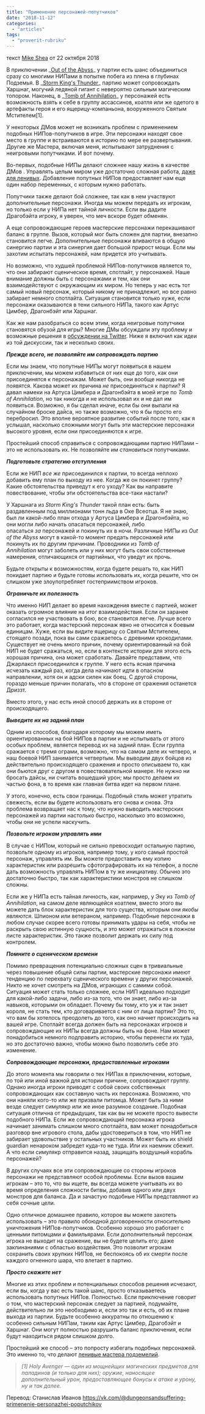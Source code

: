 ```yaml
---
title: "Применение персонажей-попутчиков"
date: "2018-11-12"
categories: 
  - "articles"
tags: 
  - "proverit-rubriku"
---
```


текст [Mike Shea](https://vk.com/away.php?to=http%3A%2F%2Fmikeshea.net%2FAbout_Mike_Shea.html&cc_key= "http://mikeshea.net/About_Mike_Shea.html") от 22 октября 2018

В приключении _[Out of the Abyss](https://vk.com/away.php?to=https%3A%2F%2Famzn.to%2F2QVXI4z&cc_key= "https://amzn.to/2QVXI4z")_ у партии есть шанс объединиться сразу со многими НИПами в попытке побега из плена в глубинах Подземья. В _[Storm King's Thunder](https://vk.com/away.php?to=https%3A%2F%2Famzn.to%2F2zrtMqj&cc_key= "https://amzn.to/2zrtMqj")_ партию может сопровождать Харшнаг, могучий ледяной гигант с невероятно сильным магическим топором. Наконец, в _[Tomb of Annihilation](https://vk.com/away.php?to=https%3A%2F%2Famzn.to%2F2DqrzQb&cc_key= "https://amzn.to/2DqrzQb")_ у персонажей есть возможность взять к себе в группу ассассинов, коатля или же одетого в артефакты героя и его ящерицу-компаньона, вооруженного Святым Мстителем\[1\].

У некоторых ДМов может не возникать проблем с применением подобных НИПов-попутчиков в игре. Эти персонажи находят свое место в группе и встраиваются в историю по мере ее развертывания. Другие же Мастера, включая меня, испытывают затруднения с неигровыми попутчиками. И вот почему.

Во-первых, подобные НИПы делают сложнее нашу жизнь в качестве ДМов . Управлять целым миром уже достаточно сложная работа, [даже для ленивых](https://vk.com/away.php?to=http%3A%2F%2Fslyflourish.com%2Freturnofthelazydm%2F&cc_key= "http://slyflourish.com/returnofthelazydm/"). Добавление попутных НИПов предоставляет нам еще один набор переменных, с которым нужно работать.

Попутчики также делают бой сложнее, так как в нем участвуют дополнительные персонажи. Иногда мы можем передать их игрокам, но только если у НИПа нет тайной личности. Если вы дадите Драгобэйта игроку, я уверен, что меч вскоре будет обменян.

А еще сопровождающие героев мастерские персонажи перекашивают баланс в группе. Вызов, который мог быть сложен для партии, внезапно становится легче. Дополнительные персонажи вливаются в общую синергию партии и эта синергия дает большой прирост мощи. Если мы захотим испытать персонажей, нам придется это учитывать.

Но возможно, что худшей проблемой НИПов-попутчиков является то, что они забирают сценическое время, спотлайт, у персонажей. Наше внимание должны быть с персонажами и тем, как они взаимодействуют с окружающим их миром. Но теперь у нас есть тот самый новый персонаж, который никому не принадлежит, но все равно забирает немного спотлайта. Ситуация становится только хуже, если персонажи оказываются в тени сильного НИПа, такого как Артус Цимбер, Драгонбэйт или Харшнаг.

Как же нам разобраться со всем этим, когда неигровые попутчики становятся обузой для игры? Многие ДМы обсуждали эту проблему и возможные решения в [обсуждении на Twitter](https://vk.com/away.php?to=https%3A%2F%2Ftwitter.com%2FSlyFlourish%2Fstatus%2F1044363466818097153&cc_key= "https://twitter.com/SlyFlourish/status/1044363466818097153"). Ниже я включил как идеи из той дискуссии, так и несколько своих.

**_Прежде всего, не позволяйте им сопровождать партию_**

Если мы знаем, что попутные НИПы могут появиться в нашем приключении, мы можем избавиться от них еще до того, как они присоединятся к персонажам. Может быть, они вообще никогда не появятся. Какова может их причина _не_ присоединяться к партии? Я давал намеки на Артуса Цимбера и Драгонбэйта в моей игре по _Tomb of Annihilation_, но так никогда и не использовал их и не дал им появиться. Возможно, я бы сделал иначе, если бы они выпали на случайном броске дайса, но также возможно, что я бы просто его перебросил. Это вполне вероятное развитие событий после того, как я услышал, насколько сложными могут быть эти мастерские персонажи высокого уровня, если они присоединяются к игре.

Простейший способ справиться с сопровождающими партию НИПами – это не использовать их. Не позволяйте им _становиться_ попутчиками.

**_Подготовьте стратегию отступления_**

Если же НИП _все же_ присоединился к партии, то всегда неплохо добавить ему план по выходу из нее. Когда же он покинет группу? Какие обстоятельства приведут к его уходу? Как вы направите повествование, чтобы эти обстоятельства все-таки настали?

У Харшнага из _Storm King's Thunder_ такой план есть: быть раздавленным под миллионами тонн льда в Оке Всеотца. Я не знаю, был ли какой-либо план отхода у Артуса Цимбера и Драгонбэйта, но они могли либо начать опасаться персонажей, либо опасаться _за_ персонажей и покинуть их в ночи. Различные НИПы из _Out of the Abyss_ могут в какой-то момент предать персонажей или покинуть их по другим причинам. Проводники из _Tomb of Annihilation_ могут заболеть или у них могут быть свои собственные намерения, отличающихся от партийных, что уведут их прочь.

Будьте открыты к возможностям, когда будете решать то, как НИП покидает партию и будьте готовы использовать их, когда решите, что он слишком уже злоупотребляет гостеприимством игроков.

**_Ограничьте их полезность_**

Что именно НИП делает во время нахождения вместе с партией, может оказать огромное влияние на итог взаимодействия. Если он заранее согласился не участвовать в бою, все становится легче. Лучше всего это работает, когда мастерский персонаж явно не относится к боевым единицам. Хуже, если вы видите ящерицу со Святым Мстителем, стоящего позади, пока вы сами сражаетесь с древними крокодилами. Существует не очень много причин, почему ориентированный на бой НИП не будет сражаться, но, если в контексте истории для этого есть хорошая причина, она может сработать. Давайте представим, что Джарлаксл присоединился к группе. У него есть ясная причина исчезать каждый раз, когда дела начинают идти в опасном направлении, хотя он и адски силен как боец. С другой стороны, гораздо меньше причин полагать, что в стороне от сражения останется Дриззт.

Вместо этого, у нас есть иной способ держать их в стороне от происходящего.

**_Выведите их на задний план_**

Одним из способов, благодаря которому мы можем иметь ориентированных на бой НИПов в партии и не испытывать от этого особых проблем, является перевод их на задний план. Если группа сражается с тремя ограми, возможно, что на самом деле их четверо, и наш боевой НИП занимается четвертым. Мы выводим двух бойцов из действительно происходящего сражения и просто описываем то, как они бьются друг с другом в повествовательной манере. Не нужно ни бросать дайсы, ни считать вошедший урон; мы просто делаем их частью фона, в то время как главная битва идет на первом плане.

У этого, конечно, есть свои границы. Подобный стиль может утратить свежесть, если вы будете использовать его снова и снова. Эта проблема возвращает нас к тому, что нужно выводить мастерских персонажей из партии настолько быстро, насколько это возможно, чтобы они не успели наскучить.

**_Позвольте игрокам управлять ими_**

В случае с НИПом, который не сильно превосходит остальную партию, позвольте одному из игроков, например тому, у кого самый простой персонаж, управлять им. Вы можете предоставить ему копию характеристик или разрешить сфотографировать их на телефон, а после дать возможность управлять НИПом в ту же инициативу. Обычно это достаточно быстро, так как характеристики монстров не слишком сложны.

Если же у НИПа есть тайная личность, как, например, у Эку из _Tomb of Annihilation_, на самом деле являющейся коатлем, вместо этого вы можете дать блок характеристик для того существа, которым они _якобы являются_. Шпионом или ветераном, например. Подобные персонажи в любом случае скорее всего готовы принимать удары на себя, чтобы не раскрыть свою истинную сущность, и это может отражаться в ложном листе характеристик. Это также позволит держать их силу под контролем.

**_Помните о сценическом времени_**

Помимо превращения потенциально сложных сцен в тривиальные через повышение общей силы партии, мастерские персонажи имеют тенденцию по перехвату сценического времени у других персонажей. Никто не хочет смотреть на ДМов, играющих с самими собой. Ситуация может стать только сложнее, если НИП идеально подходит для какой-либо задачи, либо из-за того, что он знает, либо из-за навыков, которыми он обладает. Почему бы тому, кто уж и так знает короля, не стать тем, кто договаривается с ним от лица партии? Это то, что вам бы хотелось преодолеть до того, как оно начнет происходить на вашей игре. Спотлайт всегда должен быть на персонажах игроков и сопровождающие их НИПы всегда должны быть на фоне. Нам может понадобиться немного подправить историю, чтобы перенести их туда, но это достаточно важно, чтобы можно было позволить себе это изменение.

**_Сопровождающие персонажи, предоставленные игроками_**

До этого момента мы говорили о тех НИПах в приключении, которые, по той или иной важной для истории причине, сопровождают группу. Однако иногда игроки приводят с собой своих собственных сопровождающих как составную часть их персонажа. Возможно, что они наняли кого-то или же призвали питомца. Может быть за ними везде следует симулякр или же иное разумное создание. Подобная ситуация отлична от предыдущих, так как вы не можете просто вывести подобного НИПа. Если же сопровождающий персонажа игрока начинает занимать слишком много спотлайта, вам может понадобиться разговор вне игрового стола, дабы удостовериться в том, что НИП не забирает удовольствие у остальных участников. Может быть их shield guardian ненароком забредет куда-то не туда. Или их наемник сбежит. А что если симулякр отправится назад, защищать воздушный корабль персонажей?

В других случаях все эти сопровождающие со стороны игроков персонажи не представляют особой проблемы. Если вызов вашим игрокам – это то, что вы ищете, вы всегда можете учитывать их во время определения сложности битвы, добавив одного или двух монстров для баланса. Да и зачастую подобные НИПы представляют из себя сочные цели.

Одно отличное домашнее правило, которое вы можете захотеть использовать – это правило обоюдной договоренности относительно уничтожения НИПов-попутчиков. Особенно хорошо это работает с ценными питомцами и фамильярами. Если дополнительный персонаж игрока не выходит на сражение, вы не будете целить его; даже заклинаниями с областью воздействия. Это позволит игрокам сохранить своих хрупких НИПов, не беспокоясь об их смерти после каждого огненного шара, что влетает в партию.

**_Просто скажите нет_**

Многие из этих проблем и потенциальных способов решения исчезают, если вы, когда у вас есть такой шанс, просто отказываетесь использовать попутных НИПов. Полностью. Если приключение говорит о том, что мастерский персонаж следует за партией, подумайте, действительно ли это необходимо и, если это так и есть, об их плане выхода из партии. Будьте особенно аккуратны по отношению к особенно сильным НИПам, таким как Артус Цимбер, Драгобэйт и Харшнаг. Они могут полностью разрушить баланс приключения, если будут находиться рядом слишком долго.

Простейший же способ – это попросту избегать подобных персонажей. Это именно то, что делают [ленивые мастера подземелий](https://vk.com/away.php?to=http%3A%2F%2Fslyflourish.com%2Freturnofthelazydm%2F&cc_key= "http://slyflourish.com/returnofthelazydm/").

> _\[1\] Holy Avenger — один из мощнейщих магических предметов для паладинов (и только для них); оружие, наносящее дополнительный урон, предоставляющее бонусы к атаке и урону, ну и так далее._

Перевод: Станислав Иванов https://vk.com/@dungeonsandsuffering-primenenie-personazhei-poputchikov

